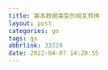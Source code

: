 ```yaml
---
title: 基本数据类型的相互转换
layout: post
categories: go
tags: go
abbrlink: 33729
date: 2022-04-07 14:28:55
---
```

